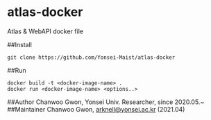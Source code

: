 # atlas-docker
Atlas & WebAPI docker file

##Install
```
git clone https://github.com/Yonsei-Maist/atlas-docker
```
##Run
```
docker build -t <docker-image-name> .
docker run <docker-image-name> <options..>
```
##Author
Chanwoo Gwon, Yonsei Univ. Researcher, since 2020.05.~
##Maintainer
Chanwoo Gwon, arknell@yonsei.ac.kr (2021.04)
